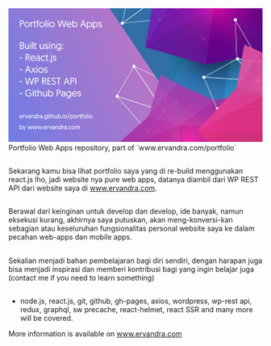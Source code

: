<img src='./public/images/share.jpg' />
Portfolio Web Apps repository, part of `www.ervandra.com/portfolio`

## <Sinopsis />
Sekarang kamu bisa lihat portfolio saya yang di re-build menggunakan react.js lho, jadi website nya pure web apps, datanya diambil dari WP REST API dari website saya di www.ervandra.com.

## <Asal Usul />
Berawal dari keinginan untuk develop dan develop, ide banyak, namun eksekusi kurang, akhirnya saya putuskan, akan meng-konversi-kan sebagian atau keseluruhan fungsionalitas personal website saya ke dalam pecahan web-apps dan mobile apps.

## <Tujuan />
Sekalian menjadi bahan pembelajaran bagi diri sendiri, dengan harapan juga bisa menjadi inspirasi dan memberi kontribusi bagi yang ingin belajar juga (contact me if you need to learn something)

## <Cakupan Materi />
- node.js, react.js, git, github, gh-pages, axios, wordpress, wp-rest api, redux, graphql, sw precache, react-helmet, react SSR and many more will be covered.

More information is available on www.ervandra.com
